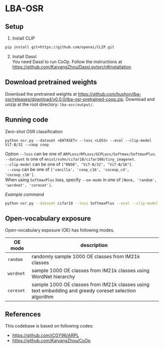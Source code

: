 # LBA-OSR

## Setup

1. Install CLIP  
```bash
pip install git+https://github.com/openai/CLIP.git
```

2. Install Dassl  
You need Dassl to run CoOp. Follow the instructions at <https://github.com/KaiyangZhou/Dassl.pytorch#installation>. 

## Download pretrained weights

Download the pretrained weights at <https://github.com/hushon/lba-osr/releases/download/v0.0.0/lba-osr-pretrained-coop.zip>. 
Download and unzip at the root directory: `lba-osr/output/`.

## Running code

Zero-shot OSR classification

```base
python osr.py --dataset <DATASET> --loss <LOSS> --eval --clip-model ViT-B/32 --coop coop
```

Option `--loss` can be one of `ARPLoss/RPLoss/GCPLoss/Softmax/SoftmaxPlus`. `--dataset` is one of `mnist/svhn/cifar10/cifar100/tiny_imagenet`.  
`--clip-model` can be one of `["RN50", "ViT-B/32", "ViT-B/16"]`.  
` --coop` can be one of `['vanilla', 'coop_c16', 'cocoop_c4', 'cocoop_c16']`.  
When using `SoftmaxPlus` loss, specify `--oe-mode` in one of `[None, 'random', 'wordnet', 'coreset']`.  

*Example command*
```bash
python osr.py --dataset cifar10 --loss SoftmaxPlus --eval --clip-model ViT-B/32 --coop coop_c16 --oe-mode coreset
```


## Open-vocabulary exposure

Open-vocabulary exposure (OE) has following modes. 

| OE mode | description |
|---|---|
| `random` | randomly sample 1000 OE classes from IM21k classes |
| `wordnet` | sample 1000 OE classes from IM21k classes using WordNet hierarchy |
| `coreset` | sample 1000 OE classes from IM21k classes using text embedding and greedy coreset selection algorithm |


## References

This codebase is based on following codes: 
- <https://github.com/iCGY96/ARPL>
- <https://github.com/KaiyangZhou/CoOp>